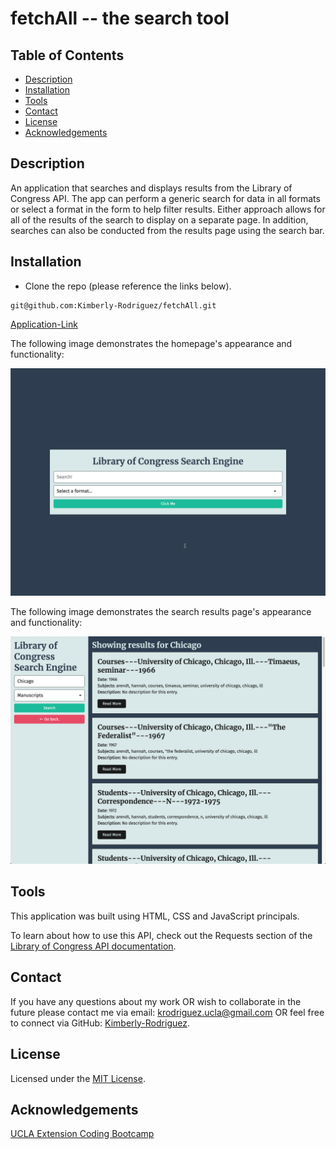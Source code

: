 # fetchAll -- the search tool

## Table of Contents

* [Description](#description)
* [Installation](#installation)
* [Tools](#tools)
* [Contact](#contact)
* [License](#license)
* [Acknowledgements](#acknowledgements)

## Description

An application that searches and displays results from the Library of Congress API. The app can perform a generic search for data in all formats or select a format in the form to help filter results. Either approach allows for all of the results of the search to display on a separate page. In addition, searches can also be conducted from the results page using the search bar.

## Installation

* Clone the repo (please reference the links below).
```
git@github.com:Kimberly-Rodriguez/fetchAll.git

```

[Application-Link](https://kimberly-rodriguez.github.io/fetchAll/)


The following image demonstrates the homepage's appearance and functionality:

![The home page shows a search bar with the ability to select a format from a dropdown menu.](./Images/01-homepage.png)

The following image demonstrates the search results page's appearance and functionality:

![The search results page displays results from a search conducted in the form on the left side of the page.](./Images/02-search-results-page.png)



## Tools

This application was built using HTML, CSS and JavaScript principals. 

To learn about how to use this API, check out the Requests section of the [Library of Congress API documentation](https://libraryofcongress.github.io/data-exploration/).


## Contact

If you have any questions about my work OR wish to collaborate in the future please contact me via email: krodriguez.ucla@gmail.com OR feel free to connect via GitHub: [Kimberly-Rodriguez](https://github.com/Kimberly-Rodriguez).

## License 

Licensed under the [MIT License](LICENSE).

## Acknowledgements

[UCLA Extension Coding Bootcamp](https://bootcamp.uclaextension.edu/coding/)


